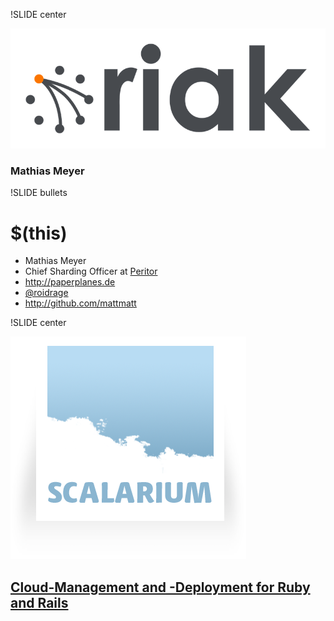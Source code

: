!SLIDE  center

![Riak](riak-logo-big.png)

### Mathias Meyer ###

!SLIDE bullets
# $(this) #

* Mathias Meyer
* Chief Sharding Officer at [Peritor](http://peritor.com)
* <http://paperplanes.de>
* [@roidrage](http://twitter.com/roidrage)
* <http://github.com/mattmatt>

!SLIDE center

![Scalarium](scalarium.png)

## [Cloud-Management and -Deployment for Ruby and Rails](http://scalarium.com) ##
